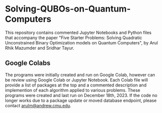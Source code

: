 # Solving-QUBOs-on-Quantum-Computers
This repository contains commented Jupyter Notebooks and Python files that accompany the paper "Five Starter Problems: Solving Quadratic
Unconstrained Binary Optimization models on Quantum Computers", by Arul Rhik Mazumder and Sridhar Tayur.

## Google Colabs
The programs were initially created and run on Google Colab, however can be review using Google Colab or Jupyter Notebook. 
Each Colab file will provide a list of packages at the top and a commented description and implemention of each algorithm applied to various problems.
These programs were created and last run on December 18th, 2023. If the code no longer works due to a package update or moved database endpoint, please contact arulm@andrew.cmu.edu.
